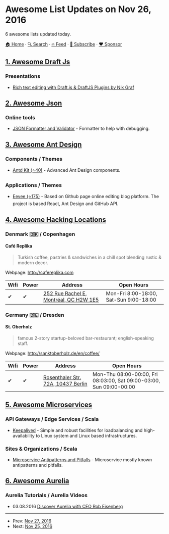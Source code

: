 # Awesome List Updates on Nov 26, 2016

6 awesome lists updated today.

[🏠 Home](/README.md) · [🔍 Search](https://www.trackawesomelist.com/search/) · [🔥 Feed](https://www.trackawesomelist.com/rss.xml) · [📮 Subscribe](https://trackawesomelist.us17.list-manage.com/subscribe?u=d2f0117aa829c83a63ec63c2f&id=36a103854c) · [❤️  Sponsor](https://github.com/sponsors/theowenyoung)



## [1. Awesome Draft Js](/content/nikgraf/awesome-draft-js/README.md)

### Presentations

*   [Rich text editing with Draft.js & DraftJS Plugins by Nik Graf](https://www.youtube.com/watch?v=gxNuHZXZMgs)

## [2. Awesome Json](/content/burningtree/awesome-json/README.md)

### Online tools

*   [JSON Formatter and Validator](https://jsonformatter.curiousconcept.com/) - Formatter to help with debugging.

## [3. Awesome Ant Design](/content/websemantics/awesome-ant-design/README.md)

### Components / Themes

*   [Antd Kit (⭐40)](https://github.com/huhulab/antd-kit) - Advanced Ant Design components.

### Applications / Themes

*   [Eevee (⭐175)](https://github.com/pizn/eevee) - Based on Github page online editing blog platform. The project is based React, Ant Design and GitHub API.

## [4. Awesome Hacking Locations](/content/daviddias/awesome-hacking-locations/README.md)

### Denmark 🇩🇰 / Copenhagen

#### Café Replika

> Turkish coffee, pastries & sandwiches in a chill spot blending rustic & modern decor.

Webpage: <http://cafereplika.com>

| Wifi | Power | Address                                                                    | Open Hours                             |
| ---- | ----- | -------------------------------------------------------------------------- | -------------------------------------- |
| ✔    | ✔     | [252 Rue Rachel E, Montréal, QC H2W 1E5](https://goo.gl/maps/SJfZronENoT2) | Mon-Fri 8:00-18:00, Sat-Sun 9:00-18:00 |

### Germany 🇩🇪 / Dresden

#### St. Oberholz

> famous 2-story startup-beloved bar-restaurant; english-speaking staff.

Webpage: <http://sanktoberholz.de/en/coffee/>

| Wifi | Power | Address                                                     | Open Hours                                                          |
| ---- | ----- | ----------------------------------------------------------- | ------------------------------------------------------------------- |
| ✔    | ✔     | [Rosenthaler Str. 72A, 10437 Berlin](https://goo.gl/vWXWvD) | Mon-Thu 08:00-00:00, Fri 08:03:00, Sat 09:00-03:00, Sun 09:00-00:00 |

## [5. Awesome Microservices](/content/mfornos/awesome-microservices/README.md)

### API Gateways / Edge Services / Scala

*   [Keepalived](http://www.keepalived.org/) - Simple and robust facilities for loadbalancing and high-availability to Linux system and Linux based infrastructures.

### Sites & Organizations / Scala

*   [Microservice Antipatterns and Pitfalls](https://www.oreilly.com/ideas/microservices-antipatterns-and-pitfalls) - Microservice mostly known antipatterns and pitfalls.

## [6. Awesome Aurelia](/content/aurelia-contrib/awesome-aurelia/README.md)

### Aurelia Tutorials / Aurelia Videos

*   03.08.2016 [Discover Aurelia with CEO Rob Eisenberg](https://www.youtube.com/watch?v=fi33aDFKvxE)

---

- Prev: [Nov 27, 2016](/content/2016/11/27/README.md)
- Next: [Nov 25, 2016](/content/2016/11/25/README.md)